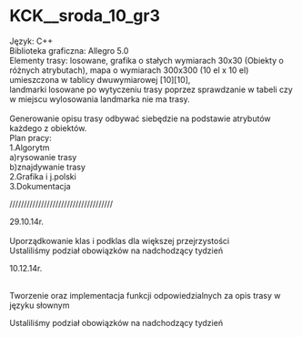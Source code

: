 KCK__sroda_10_gr3<br />
=================
Język: C++<br />
Biblioteka graficzna: Allegro 5.0<br />
Elementy trasy: losowane, grafika o stałych wymiarach 30x30 (Obiekty o różnych atrybutach), mapa o wymiarach 300x300 (10 el x 10 el) umieszczona w tablicy dwuwymiarowej [10][10],<br />
landmarki losowane po wytyczeniu trasy poprzez sprawdzanie w tabeli czy w miejscu wylosowania landmarka nie ma trasy.<br />
<br />
Generowanie opisu trasy odbywać siebędzie na podstawie atrybutów każdego z obiektów.<br  />
Plan pracy:<br />
1.Algorytm <br />
a)rysowanie trasy<br />
b)znajdywanie trasy<br />
2.Grafika i j.polski<br />
3.Dokumentacja<br />


////////////////////////////////////

29.10.14r.<br />
<br />
Uporządkowanie klas i podklas dla większej przejrzystości<br />
Ustaliliśmy podział obowiązków na nadchodzący tydzień  <br />




10.12.14r. <br />

<br />
Tworzenie oraz implementacja funkcji odpowiedzialnych za opis trasy w języku słownym<br />

Ustaliliśmy podział obowiązków na nadchodzący tydzień  <br />
